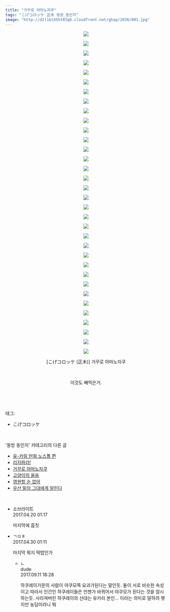 ```yaml
---
title: "거꾸로 아마노자쿠"
tags: "こげコロッケ 正木 동방_동인지"
image: "http://d2l1b145ht03q6.cloudfront.net/ghap/2036/001.jpg"
---
```

<div class="article">
<p style="text-align: center; clear: none; float: none;"><img src="{{ site.imgserver1 }}/ghap/2036/001.jpg"/></p>
<p style="text-align: center; clear: none; float: none;"><img src="{{ site.imgserver1 }}/ghap/2036/002.jpg"/></p>
<p style="text-align: center; clear: none; float: none;"><img src="{{ site.imgserver1 }}/ghap/2036/003.jpg"/></p>
<p style="text-align: center; clear: none; float: none;"><img src="{{ site.imgserver1 }}/ghap/2036/004.jpg"/></p>
<p style="text-align: center; clear: none; float: none;"><img src="{{ site.imgserver1 }}/ghap/2036/005.jpg"/></p>
<p style="text-align: center; clear: none; float: none;"><img src="{{ site.imgserver1 }}/ghap/2036/006.jpg"/></p>
<p style="text-align: center; clear: none; float: none;"><img src="{{ site.imgserver1 }}/ghap/2036/007.jpg"/></p>
<p style="text-align: center; clear: none; float: none;"><img src="{{ site.imgserver1 }}/ghap/2036/008.jpg"/></p>
<p style="text-align: center; clear: none; float: none;"><img src="{{ site.imgserver1 }}/ghap/2036/009.jpg"/></p>
<p style="text-align: center; clear: none; float: none;"><img src="{{ site.imgserver1 }}/ghap/2036/010.jpg"/></p>
<p style="text-align: center; clear: none; float: none;"><img src="{{ site.imgserver1 }}/ghap/2036/011.jpg"/></p>
<p style="text-align: center; clear: none; float: none;"><img src="{{ site.imgserver1 }}/ghap/2036/012.jpg"/></p>
<p style="text-align: center; clear: none; float: none;"><img src="{{ site.imgserver1 }}/ghap/2036/013.jpg"/></p>
<p style="text-align: center; clear: none; float: none;"><img src="{{ site.imgserver1 }}/ghap/2036/014.jpg"/></p>
<p style="text-align: center; clear: none; float: none;"><img src="{{ site.imgserver1 }}/ghap/2036/015.jpg"/></p>
<p style="text-align: center; clear: none; float: none;"><img src="{{ site.imgserver1 }}/ghap/2036/016.jpg"/></p>
<p style="text-align: center; clear: none; float: none;"><img src="{{ site.imgserver1 }}/ghap/2036/017.jpg"/></p>
<p style="text-align: center; clear: none; float: none;"><img src="{{ site.imgserver1 }}/ghap/2036/018.jpg"/></p>
<p style="text-align: center; clear: none; float: none;"><img src="{{ site.imgserver1 }}/ghap/2036/019.jpg"/></p>
<p style="text-align: center; clear: none; float: none;"><img src="{{ site.imgserver1 }}/ghap/2036/020.jpg"/></p>
<p style="text-align: center; clear: none; float: none;"><img src="{{ site.imgserver1 }}/ghap/2036/021.jpg"/></p>
<p style="text-align: center; clear: none; float: none;"><img src="{{ site.imgserver1 }}/ghap/2036/022.jpg"/></p>
<p style="text-align: center; clear: none; float: none;"><img src="{{ site.imgserver1 }}/ghap/2036/023.jpg"/></p>
<p style="text-align: center; clear: none; float: none;"><img src="{{ site.imgserver1 }}/ghap/2036/024.jpg"/></p>
<p style="text-align: center; clear: none; float: none;"><img src="{{ site.imgserver1 }}/ghap/2036/025.jpg"/></p>
<p style="text-align: center; clear: none; float: none;"><img src="{{ site.imgserver1 }}/ghap/2036/026.jpg"/></p>
<p style="text-align: center; clear: none; float: none;"><img src="{{ site.imgserver1 }}/ghap/2036/027.jpg"/></p>
<p style="text-align: center; clear: none; float: none;"><img src="{{ site.imgserver1 }}/ghap/2036/028.jpg"/></p>
<p style="text-align: center; clear: none; float: none;"><img src="{{ site.imgserver1 }}/ghap/2036/029.jpg"/></p>
<p style="text-align: center; clear: none; float: none;"><img src="{{ site.imgserver1 }}/ghap/2036/030.jpg"/></p>
<p style="text-align: center; clear: none; float: none;"><img src="{{ site.imgserver1 }}/ghap/2036/031.jpg"/></p>
<p style="text-align: center; clear: none; float: none;"><img src="{{ site.imgserver1 }}/ghap/2036/032.jpg"/></p>
<p style="text-align: center; clear: none; float: none;"><img src="{{ site.imgserver1 }}/ghap/2036/033.jpg"/></p>
<p style="text-align: center; clear: none; float: none;"><img src="{{ site.imgserver1 }}/ghap/2036/034.jpg"/></p>
<p style="text-align: center; clear: none; float: none;">[こげコロッケ (正木)] 거꾸로 아마노자쿠</p>
<p style="text-align: center; clear: none; float: none;"><br/></p>
<p style="text-align: center; clear: none; float: none;">이것도 빼먹은거.</p>
<p><br/></p>
</div><br/>
<div class="tagTrail">
<p>태그: </p>
<ul>
<li>こげコロッケ</li>
</ul>
</div><br/>
<div class="another">
<p>'동방 동인지' 카테고리의 다른 글</p>
<ul>
<li><a href="/ghap_2038">유-카링 만화 노스폴 편</a></li>
<li><a href="/ghap_2037">리지파라!</a></li>
<li><a href="/ghap_2036">거꾸로 아마노자쿠</a></li>
<li><a href="/ghap_2034">고양이의 울음</a></li>
<li><a href="/ghap_2033">영원할 순 없어</a></li>
<li><a href="/ghap_2032">우산 밑의 그대에게 알린다</a></li>
</ul>
</div><br/>
<div class="cb_module cb_fluid">
<div class="cb_wrt cb_profile">
<div class="comment">
<ul>
<li class="cb_thumb_off" id="comment14969757">
<div class="cb_comment_area">
<div class="cb_info_area">
<div class="cb_section">
<span class="cb_nick_name">소브라이트</span>
</div>
<div class="cb_section">
<span class="cb_date">2017.04.20 01:17 </span>
</div>
</div>
<div class="cb_dsc_comment">
<p class="cb_dsc">
											마지막에 흠칫
										</p>
</div>
</div></li>
<li class="cb_thumb_off" id="comment14977498">
<div class="cb_comment_area">
<div class="cb_info_area">
<div class="cb_section">
<span class="cb_nick_name">ㄱㅁㅎ</span>
</div>
<div class="cb_section">
<span class="cb_date">2017.04.30 01:11 </span>
</div>
</div>
<div class="cb_dsc_comment">
<p class="cb_dsc">
											마지막 뭐지 떡밥인가
										</p>
</div>
<ul>
<li class="cb_thumb_off" id="comment15080763">
<span class="cb_bu_subnode">ㄴ</span>
<div class="cb_comment_area">
<div class="cb_info_area">
<div class="cb_section">
<span class="cb_nick_name">dude</span>
</div>
<div class="cb_section">
<span class="cb_date">2017.09.11 18:28 </span>
</div>
</div>
<div class="cb_dsc_comment">
<p class="cb_dsc">
																하쿠레이가문의 사람이 야쿠모쪽 요괴가된다는 말인듯. 둘이 서로 비슷한 속성이고 따라서 인간인 하쿠레이들은 언젠가 바뀌어서 야쿠모가 된다는 것을 암시하는듯. 사라져버린 하쿠레이의 선대는 유카리 본인... 이라는 의미로 말하려 햇지만 농담이라니 뭐
															</p>
</div>
</div>
</li>
</ul>
</div></li>
</ul>
</div>
</div><!-- commentList close -->
</div><br/>

